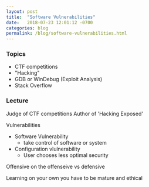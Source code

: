 ```yaml
---
layout: post
title:  "Software Vulnerabilities"
date:   2018-07-23 12:01:12 -0700
categories: blog
permalink: /blog/software-vulnerabilities.html
---
```


### Topics

 - CTF competitions
 - "Hacking"
 - GDB or WinDebug (Exploit Analysis)
 - Stack Overflow

### Lecture

Judge of CTF competitions
Author of 'Hacking Exposed'

Vulnerabilities
- Software Vulnerability
	- take control of software or system
- Configuration vlulnerability
	- User chooses less optimal security

Offensive on the offenseive vs defensive

Learning on your own you have to be mature and ethical

